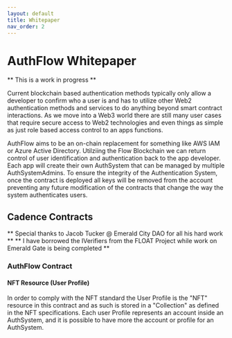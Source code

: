 ```yaml
---
layout: default
title: Whitepaper
nav_order: 2
---
```


# AuthFlow Whitepaper

** This is a work in progress **

Current blockchain based authentication methods typically only allow a developer to confirm who a user is and has to utilize other Web2 authentication methods and services to do anything beyond smart contract interactions. As we move into a Web3 world there are still many user cases that require secure access to Web2 technologies and even things as simple as just role based access control to an apps functions.

AuthFlow aims to be an on-chain replacement for something like AWS IAM or Azure Active Directory. Utilziing the Flow Blockchain we can return control of user identification and authentication back to the app developer. Each app will create their own AuthSystem that can be managed by multiple AuthSystemAdmins. To ensure the integrity of the Authentication System, once the contract is deployed all keys will be removed from the account preventing any future modification of the contracts that change the way the system authenticates users.

## Cadence Contracts

** Special thanks to Jacob Tucker @ Emerald City DAO for all his hard work **
** I have borrowed the IVerifiers from the FLOAT Project while work on Emerald Gate is being completed **

### AuthFlow Contract

#### NFT Resource (User Profile)

In order to comply with the NFT standard the User Profile is the "NFT" resource in this contract and as such is stored in a "Collection" as defined in the NFT specifications. Each user Profile represents an account inside an AuthSystem, and it is possible to have more the account or profile for an AuthSystem.